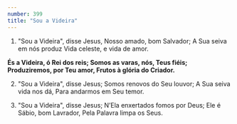 ```yaml
---
number: 399
title: "Sou a Videira"
---
```


1. "Sou a Videira", disse Jesus,
  Nosso amado, bom Salvador;
  A Sua seiva em nós produz
  Vida celeste, e vida de amor.

  __És a Videira, ó Rei dos reis;
  Somos as varas, nós, Teus fiéis;
  Produziremos, por Teu amor,
  Frutos à glória do Criador.__

2. "Sou a Videira", disse Jesus;
  Somos renovos do Seu louvor;
  A Sua seiva vida nos dá,
  Para andarmos em Seu temor.

3. "Sou a Videira", disse Jesus;
  N’Ela enxertados fomos por Deus;
  Ele é Sábio, bom Lavrador,
  Pela Palavra limpa os Seus.
